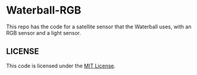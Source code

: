 # Waterball-RGB

This repo has the code for a satellite sensor that the Waterball uses, with an RGB sensor and a light sensor.

## LICENSE

This code is licensed under the [MIT License](https://romkey.mit-license.org).
